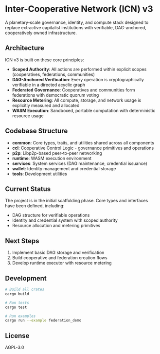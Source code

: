 # Inter-Cooperative Network (ICN) v3

A planetary-scale governance, identity, and compute stack designed to replace extractive capitalist institutions with verifiable, DAG-anchored, cooperatively owned infrastructure.

## Architecture

ICN v3 is built on these core principles:

- **Scoped Authority**: All actions are performed within explicit scopes (cooperatives, federations, communities)
- **DAG-Anchored Verification**: Every operation is cryptographically verifiable in a directed acyclic graph
- **Federated Governance**: Cooperatives and communities form federations with democratic quorum voting
- **Resource Metering**: All compute, storage, and network usage is explicitly measured and allocated
- **WASM Execution**: Sandboxed, portable computation with deterministic resource usage

## Codebase Structure

- **common**: Core types, traits, and utilities shared across all components
- **ccl**: Cooperative Control Logic - governance primitives and operations
- **p2p**: Libp2p-based peer-to-peer networking
- **runtime**: WASM execution environment
- **services**: System services (DAG maintenance, credential issuance)
- **wallet**: Identity management and credential storage
- **tools**: Development utilities

## Current Status

The project is in the initial scaffolding phase. Core types and interfaces have been defined, including:

- DAG structure for verifiable operations
- Identity and credential system with scoped authority
- Resource allocation and metering primitives

## Next Steps

1. Implement basic DAG storage and verification
2. Build cooperative and federation creation flows
3. Develop runtime executor with resource metering

## Development

```bash
# Build all crates
cargo build

# Run tests
cargo test

# Run examples
cargo run --example federation_demo
```

## License

AGPL-3.0 